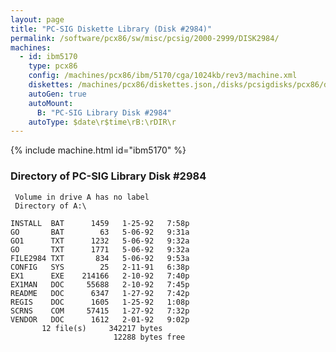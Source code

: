 ```yaml
---
layout: page
title: "PC-SIG Diskette Library (Disk #2984)"
permalink: /software/pcx86/sw/misc/pcsig/2000-2999/DISK2984/
machines:
  - id: ibm5170
    type: pcx86
    config: /machines/pcx86/ibm/5170/cga/1024kb/rev3/machine.xml
    diskettes: /machines/pcx86/diskettes.json,/disks/pcsigdisks/pcx86/diskettes.json
    autoGen: true
    autoMount:
      B: "PC-SIG Library Disk #2984"
    autoType: $date\r$time\rB:\rDIR\r
---
```


{% include machine.html id="ibm5170" %}

### Directory of PC-SIG Library Disk #2984

     Volume in drive A has no label
     Directory of A:\

    INSTALL  BAT      1459   1-25-92   7:58p
    GO       BAT        63   5-06-92   9:31a
    GO1      TXT      1232   5-06-92   9:32a
    GO       TXT      1771   5-06-92   9:32a
    FILE2984 TXT       834   5-06-92   9:53a
    CONFIG   SYS        25   2-11-91   6:38p
    EX1      EXE    214166   2-10-92   7:40p
    EX1MAN   DOC     55688   2-10-92   7:45p
    README   DOC      6347   1-27-92   7:42p
    REGIS    DOC      1605   1-25-92   1:08p
    SCRNS    COM     57415   1-27-92   7:32p
    VENDOR   DOC      1612   2-01-92   9:02p
           12 file(s)     342217 bytes
                           12288 bytes free
